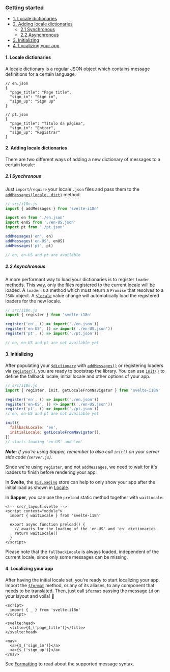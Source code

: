 ### Getting started

<!-- @import "[TOC]" {cmd="toc" depthFrom=4 depthTo=6 orderedList=false} -->

<!-- code_chunk_output -->

- [1. Locale dictionaries](#1-locale-dictionaries)
- [2. Adding locale dictionaries](#2-adding-locale-dictionaries)
  - [2.1 Synchronous](#21-synchronous)
  - [2.2 Asynchronous](#22-asynchronous)
- [3. Initializing](#3-initializing)
- [4. Localizing your app](#4-localizing-your-app)

<!-- /code_chunk_output -->

#### 1. Locale dictionaries

A locale dictionary is a regular JSON object which contains message definitions for a certain language.

```jsonc
// en.json
{
  "page_title": "Page title",
  "sign_in": "Sign in",
  "sign_up": "Sign up"
}

// pt.json
{
  "page_title": "Título da página",
  "sign_in": "Entrar",
  "sign_up": "Registrar"
}
```

#### 2. Adding locale dictionaries

There are two different ways of adding a new dictionary of messages to a certain locale:

##### 2.1 Synchronous

Just `import`/`require` your locale `.json` files and pass them to the [`addMessages(locale, dict)`](/docs/Methods.md#addmessage) method.

```js
// src/i18n.js
import { addMessages } from 'svelte-i18n'

import en from './en.json'
import enUS from './en-US.json'
import pt from './pt.json'

addMessages('en', en)
addMessages('en-US', enUS)
addMessages('pt', pt)

// en, en-US and pt are available
```

##### 2.2 Asynchronous

A more performant way to load your dictionaries is to register `loader` methods. This way, only the files registered to the current locale will be loaded. A `loader` is a method which must return a `Promise` that resolves to a `JSON` object. A [`$locale`](/kaisermann/svelte-i18n/Locale) value change will automatically load the registered loaders for the new locale.

```js
// src/i18n.js
import { register } from 'svelte-i18n'

register('en', () => import('./en.json'))
register('en-US', () => import('./en-US.json'))
register('pt', () => import('./pt.json'))

// en, en-US and pt are not available yet
```

#### 3. Initializing

After populating your [`$dictionary`](/docs/Dictionary.md) with [`addMessages()`](/docs/Methods.md#addmessages) or registering loaders via [`register()`](/docs/Methods.md#register), you are ready to bootstrap the library. You can use [`init()`](/docs/Methods.md#init) to define the fallback locale, initial locale and other options of your app.

```js
// src/i18n.js
import { register, init, getLocaleFromNavigator } from 'svelte-i18n'

register('en', () => import('./en.json'))
register('en-US', () => import('./en-US.json'))
register('pt', () => import('./pt.json'))
// en, en-US and pt are not available yet

init({
  fallbackLocale: 'en',
  initialLocale: getLocaleFromNavigator(),
})
// starts loading 'en-US' and 'en'
```

_**Note**: If you're using Sapper, remember to also call `init()` on your server side code (`server.js`)._

Since we're using `register`, and not `addMessages`, we need to wait for it's loaders to finish before rendering your app.

In **Svelte**, the [`$isLoading`](/docs/Locale.md#loading) store can help to only show your app after the initial load as shown in [Locale](/docs/Locale.md#loading).

In **Sapper**, you can use the `preload` static method together with `waitLocale`:

```svelte
<!-- src/_layout.svelte -->
<script context="module">
  import { waitLocale } from 'svelte-i18n'

  export async function preload() {
    // awaits for the loading of the 'en-US' and 'en' dictionaries
    return waitLocale()
  }
</script>
```

Please note that the `fallbackLocale` is always loaded, independent of the current locale, since only some messages can be missing.

#### 4. Localizing your app

After having the initial locale set, you're ready to start localizing your app. Import the [`$format`](/docs/Formatting.md) method, or any of its aliases, to any component that needs to be translated. Then, just call [`$format`](/docs/Formatting.md) passing the message `id` on your layout and voila! 🎉

```svelte
<script>
  import { _ } from 'svelte-i18n'
</script>

<svelte:head>
  <title>{$_('page_title')}</title>
</svelte:head>

<nav>
  <a>{$_('sign_in')}</a>
  <a>{$_('sign_up')}</a>
</nav>
```

See [Formatting](/docs/Formatting.md) to read about the supported message syntax.
